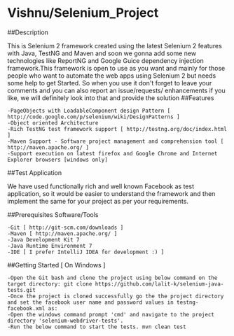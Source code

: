 # Vishnu/Selenium_Project

##Description

This is Selenium 2 framework created using the latest Selenium 2 features with Java, TestNG and Maven and soon we gonna add some new technologies like ReportNG and Google Guice dependency injection framework.This framework is open to use as you want and mainly for those people who want to automate the web apps using Selenium 2 but needs some help to get Started. So when you use it don't forget to leave your comments and you can also report an issue/requests/ enhancements if you like, we will definitely look into that and provide the solution
##Features

    -PageObjects with LoadableComponent design Pattern [ http://code.google.com/p/selenium/wiki/DesignPatterns ]
    -Object oriented Architecture
    -Rich TestNG test framework support [ http://testng.org/doc/index.html ]
    -Maven Support - Software project management and comprehension tool [ http://maven.apache.org/ ]
    -Support execution on latest firefox and Google Chrome and Internet Explorer browsers [windows only]

##Test Application

We have used functionally rich and well known Facebook as test application, so it would be easier to understand the framework and then implement the same for your project as per your requirements.


##Prerequisites Software/Tools

    -Git [ http://git-scm.com/downloads ]
    -Maven [ http://maven.apache.org/ ]
    -Java Development Kit 7
    -Java Runtime Environment 7
    -IDE [ I prefer IntelliJ IDEA for development :) ]

##Getting Started [ On Windows ]

    -Open the Git bash and clone the project using below command on the target directory: git clone https://github.com/lalit-k/selenium-java-tests.git
    -Once the project is cloned successfully go the the project directory and set the facebook user name and password values in testng-facebook.xml as:
    -Open the windows command prompt 'cmd' and navigate to the project directory 'selenium-webdriver-tests'.
    -Run the below command to start the tests. mvn clean test
